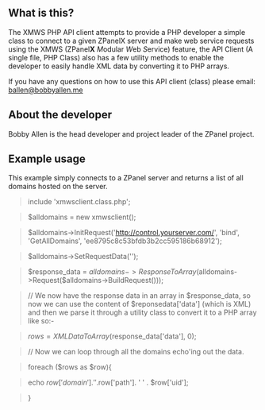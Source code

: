 ## What is this?
The XMWS PHP API client attempts to provide a PHP developer a simple class to connect to a given ZPanelX server and make web service requests using the XMWS (ZPanel**X** *M*odular *W*eb *S*ervice) feature, the API Client (A single file, PHP Class) also has a few utility methods to enable the developer to easily handle XML data by converting it to PHP arrays.

If you have any questions on how to use this API client (class) please email: ballen@bobbyallen.me

## About the developer
Bobby Allen is the head developer and project leader of the ZPanel project.

## Example usage
This example simply connects to a ZPanel server and returns a list of all domains hosted on the server.

> include 'xmwsclient.class.php';

> $alldomains = new xmwsclient();

> $alldomains->InitRequest('http://control.yourserver.com/', 'bind', 'GetAllDomains', 'ee8795c8c53bfdb3b2cc595186b68912');

> $alldomains->SetRequestData('');

> $response_data = $alldomains->ResponseToArray($alldomains->Request($alldomains->BuildRequest()));


> // We now have the response data in an array in $response_data, so now we can use the content of $reponsedata['data'] (which is XML) and then we parse it through a utility class to convert it to a PHP array like so:-

> $rows = XMLDataToArray($response_data['data'], 0);

> // Now we can loop through all the domains echo'ing out the data.

> foreach ($rows as $row){

>    echo $row['domain']. ' ' .$row['path']. ' ' . $row['uid']; 

> }


